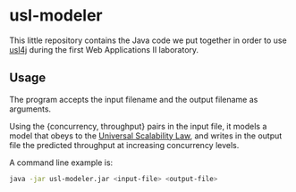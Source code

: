 # usl-modeler

This little repository contains the Java code we put together in order to use [usl4j](https://github.com/codahale/usl4j) during the first Web Applications II laboratory.

## Usage

The program accepts the input filename and the output filename as arguments.

Using the {concurrency, throughput} pairs in the input file, it models a model that obeys to the [Universal Scalability Law](http://www.perfdynamics.com/Manifesto/USLscalability.html), and writes in the output file the predicted throughput at increasing concurrency levels.

A command line example is:

```bash
java -jar usl-modeler.jar <input-file> <output-file>
```
